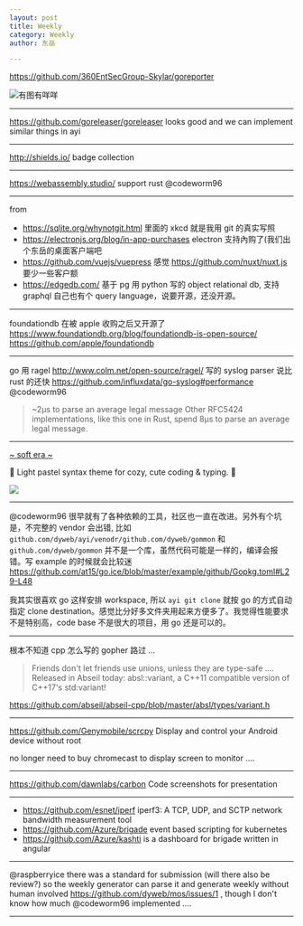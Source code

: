 ```yaml
---
layout: post
title: Weekly
category: Weekly
author: 东岳

---
```


https://github.com/360EntSecGroup-Skylar/goreporter

![有图有咩咩](https://raw.githubusercontent.com/360EntSecGroup-Skylar/goreporter/master/DISPLAY.gif)
***
https://github.com/goreleaser/goreleaser looks good and we can implement similar things in ayi
***
http://shields.io/ badge collection
***
https://webassembly.studio/ support rust @codeworm96
***
from

- https://sqlite.org/whynotgit.html 里面的 xkcd 就是我用 git 的真实写照
- https://electronjs.org/blog/in-app-purchases electron 支持內购了(我们出个东岳的桌面客户端吧
- https://github.com/vuejs/vuepress 感觉 https://github.com/nuxt/nuxt.js 要少一些客户额
- https://edgedb.com/ 基于 pg 用 python 写的 object relational db, 支持 graphql 自己也有个 query language，说要开源，还没开源。
***
foundationdb 在被 apple 收购之后又开源了 https://www.foundationdb.org/blog/foundationdb-is-open-source/ https://github.com/apple/foundationdb


***
go 用 ragel http://www.colm.net/open-source/ragel/ 写的 syslog parser 说比 rust 的还快 https://github.com/influxdata/go-syslog#performance @codeworm96

> ~2µs to parse an average legal message
> Other RFC5424 implementations, like this one in Rust, spend 8µs to parse an average legal message.
***
[~ soft era ~](https://github.com/soft-aesthetic/soft-era-vim)

🌸 Light pastel syntax theme for cozy, cute coding & typing. 🌱

![](https://raw.githubusercontent.com/soft-aesthetic/soft-era-vim/master/screenshot.jpg)
***
@codeworm96 很早就有了各种依赖的工具，社区也一直在改进。另外有个坑是，不完整的 vendor 会出错, 比如 `github.com/dyweb/ayi/venodr/github.com/dyweb/gommon` 和 `github.com/dyweb/gommon` 并不是一个库，虽然代码可能是一样的，编译会报错。写 example 的时候就会比较迷 https://github.com/at15/go.ice/blob/master/example/github/Gopkg.toml#L29-L48

我其实很喜欢 go 这样安排 workspace, 所以 `ayi git clone` 就按 go 的方式自动指定 clone destination。感觉比分好多文件夹用起来方便多了。我觉得性能要求不是特别高，code base 不是很大的项目，用 go 还是可以的。
***
根本不知道 cpp 怎么写的 gopher 路过 ...

> Friends don't let friends use unions, unless they are type-safe .... Released in Abseil today: absl::variant, a C++11 compatible version of C++17's std:variant!

https://github.com/abseil/abseil-cpp/blob/master/absl/types/variant.h
***
https://github.com/Genymobile/scrcpy Display and control your Android device without root

no longer need to buy chromecast to display screen to monitor ....
***
https://github.com/dawnlabs/carbon
Code screenshots for presentation
***
- https://github.com/esnet/iperf iperf3: A TCP, UDP, and SCTP network bandwidth measurement tool
- https://github.com/Azure/brigade event based scripting for kubernetes
- https://github.com/Azure/kashti is a dashboard for brigade written in angular
***
@raspberryice there was a standard for submission (will there also be review?) so the weekly generator can parse it and generate weekly without human involved https://github.com/dyweb/mos/issues/1 , though I don't know how much @codeworm96 implemented ....
***
